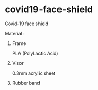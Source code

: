 # covid19-face-shield
Covid-19 face shield

Material :
1. Frame
   
   PLA (PolyLactic Acid)

2. Visor
   
   0.3mm acrylic sheet

3. Rubber band
